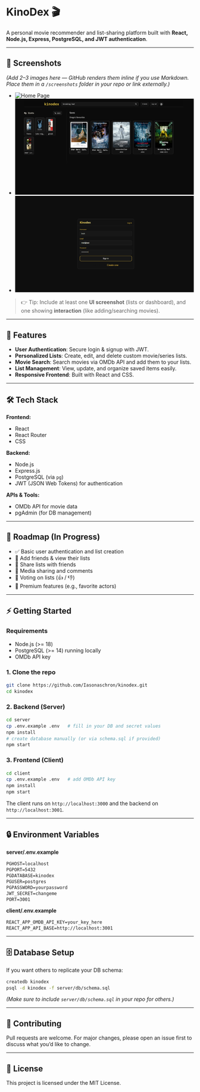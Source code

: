 # KinoDex 🎬  
A personal movie recommender and list-sharing platform built with **React, Node.js, Express, PostgreSQL, and JWT authentication**.  

---

## 📸 Screenshots  
*(Add 2–3 images here — GitHub renders them inline if you use Markdown. Place them in a `/screenshots` folder in your repo or link externally.)*  

- ![Home Page](screenshots/home.png)  
- ![List View](screenshots/list.png)  
- ![Login/Register](screenshots/login.png)  

> 👉 Tip: Include at least one **UI screenshot** (lists or dashboard), and one showing **interaction** (like adding/searching movies).  

---

## 🚀 Features  
- **User Authentication**: Secure login & signup with JWT.  
- **Personalized Lists**: Create, edit, and delete custom movie/series lists.  
- **Movie Search**: Search movies via OMDb API and add them to your lists.  
- **List Management**: View, update, and organize saved items easily.  
- **Responsive Frontend**: Built with React and CSS.  

---

## 🛠️ Tech Stack  
**Frontend:**  
- React  
- React Router  
- CSS  

**Backend:**  
- Node.js  
- Express.js  
- PostgreSQL (via `pg`)  
- JWT (JSON Web Tokens) for authentication  

**APIs & Tools:**  
- OMDb API for movie data  
- pgAdmin (for DB management)  

---

## 📌 Roadmap (In Progress)  
- ✅ Basic user authentication and list creation  
- 🚧 Add friends & view their lists  
- 🚧 Share lists with friends  
- 🚧 Media sharing and comments  
- 🚧 Voting on lists (👍 / 👎)  
- 🚧 Premium features (e.g., favorite actors)  

---

## ⚡ Getting Started  

### Requirements  
- Node.js (>= 18)  
- PostgreSQL (>= 14) running locally  
- OMDb API key  

### 1. Clone the repo  
```bash
git clone https://github.com/Iasonaschron/kinodex.git
cd kinodex
```

### 2. Backend (Server)  
```bash
cd server
cp .env.example .env   # fill in your DB and secret values
npm install
# create database manually (or via schema.sql if provided)
npm start
```

### 3. Frontend (Client)  
```bash
cd client
cp .env.example .env   # add OMDb API key
npm install
npm start
```

The client runs on `http://localhost:3000` and the backend on `http://localhost:3001`.  

---

## 🔒 Environment Variables  

**server/.env.example**  
```env
PGHOST=localhost
PGPORT=5432
PGDATABASE=kinodex
PGUSER=postgres
PGPASSWORD=yourpassword
JWT_SECRET=changeme
PORT=3001
```

**client/.env.example**  
```env
REACT_APP_OMDB_API_KEY=your_key_here
REACT_APP_API_BASE=http://localhost:3001
```

---

## 🗄️ Database Setup  
If you want others to replicate your DB schema:  

```bash
createdb kinodex
psql -d kinodex -f server/db/schema.sql
```

*(Make sure to include `server/db/schema.sql` in your repo for others.)*  

---

## 🤝 Contributing  
Pull requests are welcome. For major changes, please open an issue first to discuss what you’d like to change.  

---

## 📜 License  
This project is licensed under the MIT License.  

